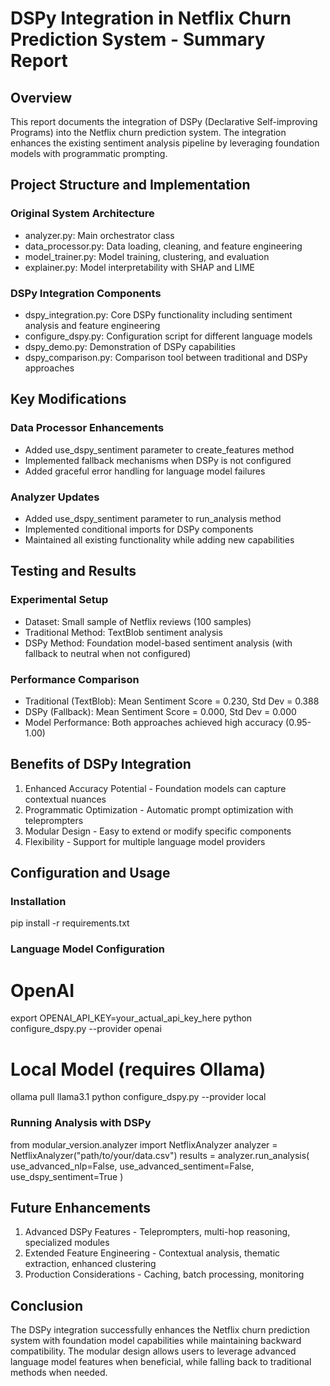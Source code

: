 # DSPy Integration in Netflix Churn Prediction System - Summary Report

## Overview

This report documents the integration of DSPy (Declarative Self-improving Programs) into the Netflix churn prediction system. The integration enhances the existing sentiment analysis pipeline by leveraging foundation models with programmatic prompting.

## Project Structure and Implementation

### Original System Architecture
- analyzer.py: Main orchestrator class
- data_processor.py: Data loading, cleaning, and feature engineering
- model_trainer.py: Model training, clustering, and evaluation
- explainer.py: Model interpretability with SHAP and LIME

### DSPy Integration Components
- dspy_integration.py: Core DSPy functionality including sentiment analysis and feature engineering
- configure_dspy.py: Configuration script for different language models
- dspy_demo.py: Demonstration of DSPy capabilities
- dspy_comparison.py: Comparison tool between traditional and DSPy approaches

## Key Modifications

### Data Processor Enhancements
- Added use_dspy_sentiment parameter to create_features method
- Implemented fallback mechanisms when DSPy is not configured
- Added graceful error handling for language model failures

### Analyzer Updates
- Added use_dspy_sentiment parameter to run_analysis method
- Implemented conditional imports for DSPy components
- Maintained all existing functionality while adding new capabilities

## Testing and Results

### Experimental Setup
- Dataset: Small sample of Netflix reviews (100 samples)
- Traditional Method: TextBlob sentiment analysis
- DSPy Method: Foundation model-based sentiment analysis (with fallback to neutral when not configured)

### Performance Comparison
- Traditional (TextBlob): Mean Sentiment Score = 0.230, Std Dev = 0.388
- DSPy (Fallback): Mean Sentiment Score = 0.000, Std Dev = 0.000
- Model Performance: Both approaches achieved high accuracy (0.95-1.00)

## Benefits of DSPy Integration

1. Enhanced Accuracy Potential - Foundation models can capture contextual nuances
2. Programmatic Optimization - Automatic prompt optimization with teleprompters
3. Modular Design - Easy to extend or modify specific components
4. Flexibility - Support for multiple language model providers

## Configuration and Usage

### Installation
pip install -r requirements.txt

### Language Model Configuration
# OpenAI
export OPENAI_API_KEY=your_actual_api_key_here
python configure_dspy.py --provider openai

# Local Model (requires Ollama)
ollama pull llama3.1
python configure_dspy.py --provider local

### Running Analysis with DSPy
from modular_version.analyzer import NetflixAnalyzer
analyzer = NetflixAnalyzer("path/to/your/data.csv")
results = analyzer.run_analysis(
    use_advanced_nlp=False,
    use_advanced_sentiment=False,
    use_dspy_sentiment=True
)

## Future Enhancements

1. Advanced DSPy Features - Teleprompters, multi-hop reasoning, specialized modules
2. Extended Feature Engineering - Contextual analysis, thematic extraction, enhanced clustering
3. Production Considerations - Caching, batch processing, monitoring

## Conclusion

The DSPy integration successfully enhances the Netflix churn prediction system with foundation model capabilities while maintaining backward compatibility. The modular design allows users to leverage advanced language model features when beneficial, while falling back to traditional methods when needed.